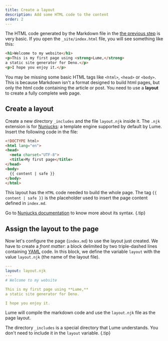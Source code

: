 ```yaml
---
title: Create a layout
description: Add some HTML code to the content
order: 2
---
```


The HTML code generated by the Markdown file in the
[the previous step](your-first-page.md) is very basic. If you open the
`_site/index.html` file, you will see something like this:

```html
<h1>Welcome to my website</h1>
<p>This is my first page using <strong>Lume,</strong>
a static site generator for Deno.</p>
<p>I hope you enjoy it.</p>
```

You may be missing some basic HTML tags like `<html>`, `<head>` or `<body>`.
This is because Markdown isn't a format designed to build html pages, but only
the html code containing the article or post. You need to use a **layout** to
create a fully complete web page.

## Create a layout

Create a new directory `_includes` and the file `layout.njk` inside it. The
`.njk` extension is for [Nunjucks](https://mozilla.github.io/nunjucks/): a
template engine supported by default by Lume. Insert the following code in the
file:

<lume-code>

```html {Title="_includes/layout.njk}
<!DOCTYPE html>
<html lang="en">
<head>
  <meta charset="UTF-8">
  <title>My first page</title>
</head>
<body>
  {{ content | safe }}
</body>
</html>
```

</lume-code>

This layout has the `HTML` code needed to build the whole page. The tag
`{{ content | safe }}` is the placeholder used to insert the page content
defined in `index.md`.

Go to
[Nunjucks documentation](https://mozilla.github.io/nunjucks/templating.html) to
know more about its syntax. {.tip}

## Assign the layout to the page

Now let's configure the page (`index.md`) to use the layout just created. We
have to create a _front matter_: a block delimited by two triple-dashed lines
containing [YAML](https://yaml.org/) code. In this block, we define the variable
`layout` with the value `layout.njk` (the name of the layout file).

<lume-code>

```yml {title="index.md"}
---
layout: layout.njk
---
# Welcome to my website

This is my first page using **Lume,**
a static site generator for Deno.

I hope you enjoy it.
```

</lume-code>

Lume will compile the markdown code and use the `layout.njk` file as the page
layout.

The directory `_includes` is a special directory that Lume understands. You
don't need to include it in the `layout` variable. {.tip}
